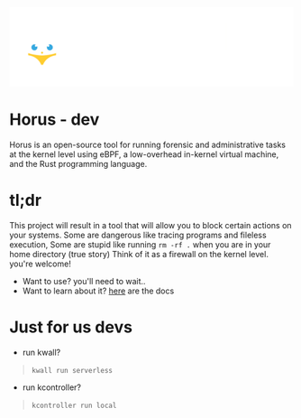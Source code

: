 ![My Image](Logo.png)
# Horus - dev
Horus is an open-source tool for running forensic and administrative tasks at the kernel level using eBPF,
a low-overhead in-kernel virtual machine, and the Rust programming language.

# tl;dr
This project will result in a tool that will allow you to block certain actions on your systems.
Some are dangerous like tracing programs and fileless execution, Some are stupid like running `rm -rf .` when you are in your home directory (true story)
Think of it as a firewall on the kernel level. you're welcome!
* Want to use? you'll need to wait..
* Want to learn about it? [here](./docs/) are the docs

# Just for us devs
- run kwall?
> `kwall run serverless`

- run kcontroller?
> `kcontroller run local`
